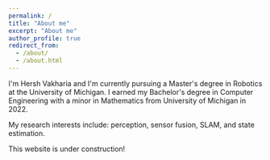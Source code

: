 ```yaml
---
permalink: /
title: "About me"
excerpt: "About me"
author_profile: true
redirect_from: 
  - /about/
  - /about.html
---
```


I'm Hersh Vakharia and I'm currently pursuing a Master's degree in Robotics at the University of Michigan. I earned my Bachelor's degree in Computer Engineering with a minor in Mathematics from University of Michigan in 2022.

My research interests include: perception, sensor fusion, SLAM, and state estimation.

This website is under construction!
